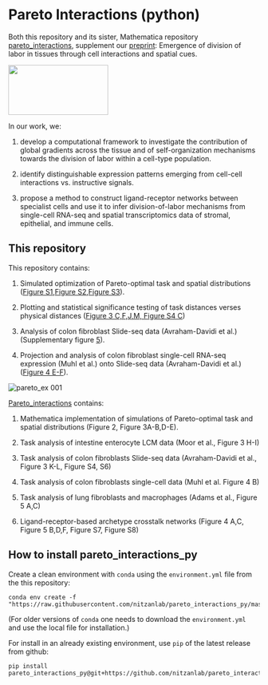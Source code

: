 # Pareto Interactions (python)

Both this repository and its sister, Mathematica repository [pareto_interactions](https://github.com/miriadler/pareto_interactions), supplement our [preprint](https://www.biorxiv.org/content/10.1101/2022.11.16.516540v1): Emergence of division of labor in tissues through cell interactions and spatial cues.

<!-- ![graphical abstract](https://user-images.githubusercontent.com/20613396/227188474-6561dd9a-9bcf-460a-9fd2-0918cc2cff07.jpg) -->
<img src="https://user-images.githubusercontent.com/20613396/227188474-6561dd9a-9bcf-460a-9fd2-0918cc2cff07.jpg" width="200" height="100">

In our work, we:

1. develop a computational framework to investigate the contribution of global gradients across the tissue and of self-organization
mechanisms towards the division of labor within a cell-type population. 

2. identify distinguishable expression patterns emerging from cell-cell interactions vs. instructive signals.

3. propose a method to construct ligand-receptor networks between specialist cells and use it to infer division-of-labor mechanisms from single-cell RNA-seq and spatial transcriptomics data of stromal, epithelial, and immune cells.

## This repository

This repository contains:

1. Simulated optimization of Pareto-optimal task and spatial distributions ([Figure S1](https://github.com/nitzanlab/pareto_interactions_py/notebooks/sfig1.ipynb),[Figure S2](https://github.com/nitzanlab/pareto_interactions_py/notebooks/sfig2.ipynb),[Figure S3](https://github.com/nitzanlab/pareto_interactions_py/notebooks/sfig3.ipynb)).

2. Plotting and statistical significance testing of task distances verses physical distances ([Figure 3 C,F,J,M, Figure S4 C](https://github.com/nitzanlab/pareto_interactions_py/notebooks/fig3.ipynb))

3. Analysis of colon fibroblast Slide-seq data (Avraham-Davidi et al.) (Supplementary figure [5](https://github.com/nitzanlab/pareto_interactions_py/notebooks/sfig5.ipynb)).

4. Projection and analysis of colon fibroblast single-cell RNA-seq expression (Muhl et al.) onto Slide-seq data (Avraham-Davidi et al.) ([Figure 4 E-F](https://github.com/nitzanlab/pareto_interactions_py/notebooks/fig4.ipynb)).


![pareto_ex 001](https://user-images.githubusercontent.com/20613396/227187936-b09c08e1-9930-430a-b8bb-f331c067cb7a.jpeg)

<!-- Mapping and analysis of Slide-seq data projected onto the single-cell data -->
<!-- , described briefly below.  -->
<!-- In addition, given the spatial and task distances, this repository generates the binned task distances vs physical distances plots (e.g., fig3. C, [example](xx)) and [maps](xx) and [explores](xx) the colon fibroblast single-cell RNA-seq data projection onto the Slide-seq data (fig4. D,f, and supp fig 5). -->

[Pareto_interactions](https://github.com/miriadler/pareto_interactions) contains:

1. Mathematica implementation of simulations of Pareto-optimal task and spatial distributions (Figure 2, Figure 3A-B,D-E).

2. Task analysis of intestine enterocyte LCM data (Moor et al., Figure 3 H-I)

3. Task analysis of colon fibroblasts Slide-seq data (Avraham-Davidi et al., Figure 3 K-L, Figure S4, S6)

4. Task analysis of colon fibroblasts single-cell data (Muhl et al. Figure 4 B)

5. Task analysis of lung fibroblasts and macrophages (Adams et al., Figure 5 A,C)

5. Ligand-receptor-based archetype crosstalk networks (Figure 4 A,C, Figure 5 B,D,F, Figure S7, Figure S8)



## How to install pareto_interactions_py

Create a clean environment with `conda` using the `environment.yml` file from the this repository:

```
conda env create -f "https://raw.githubusercontent.com/nitzanlab/pareto_interactions_py/master/environment.yml"
```
(For older versions of `conda` one needs to download the `environment.yml` and use the local file for installation.)

For install in an already existing environment, use `pip` of the latest release from github:

```
pip install pareto_interactions_py@git+https://github.com/nitzanlab/pareto_interactions_py.git
```
